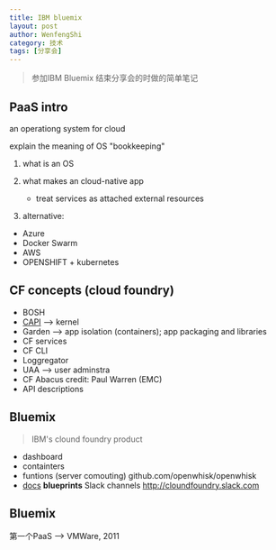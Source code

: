 ```yaml
---
title: IBM bluemix
layout: post
author: WenfengShi
category: 技术
tags: [分享会]
---
```


> 参加IBM Bluemix 结束分享会的时做的简单笔记
## PaaS intro
 an operationg system for cloud

 explain the meaning of OS 
 "bookkeeping"

1. what is an OS
2. what makes an cloud-native app
    - treat services as attached external resources

3. alternative:
- Azure
- Docker Swarm 
- AWS
- OPENSHIFT + kubernetes


## CF concepts (cloud foundry)
- BOSH 
- [CAPI][1] --> kernel
- Garden --> app isolation (containers); app packaging and libraries
- CF services 
- CF CLI
- Loggregator
- UAA --> user adminstra
- CF Abacus
credit: Paul Warren (EMC)
- API descriptions

## Bluemix

> IBM's clound foundry product

- dashboard
- containters
- funtions (server comouting) github.com/openwhisk/openwhisk
- [docs][2]
**blueprints**
Slack channels http://cloundfoundry.slack.com

## Bluemix

第一个PaaS --> VMWare, 2011




  [1]: https://blog.pivotal.io
  [2]: https://docs.cloudfoundry.org








